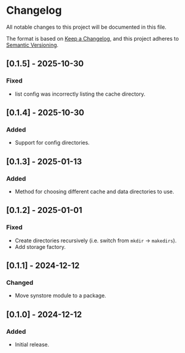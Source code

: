 # Changelog

All notable changes to this project will be documented in this file.

The format is based on [Keep a Changelog](https://keepachangelog.com/en/1.0.0/),
and this project adheres to [Semantic Versioning](https://semver.org/spec/v2.0.0.html).

## [0.1.5] - 2025-10-30

### Fixed

- list config was incorrectly listing the cache directory.

## [0.1.4] - 2025-10-30

### Added

- Support for config directories.

## [0.1.3] - 2025-01-13

### Added

- Method for choosing different cache and data directories to use.

## [0.1.2] - 2025-01-01

### Fixed

- Create directories recursively (i.e. switch from `mkdir` -> `makedirs`).
- Add storage factory.

## [0.1.1] - 2024-12-12

### Changed

- Move synstore module to a package.

## [0.1.0] - 2024-12-12

### Added

- Initial release.
